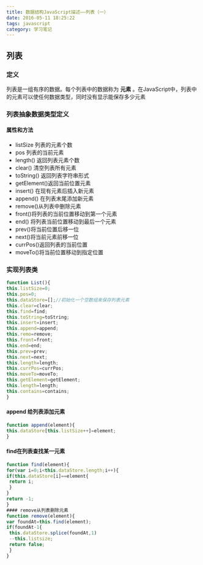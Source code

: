 ```yaml
---
title: 数据结构JavaScript描述——列表（一）
date: 2016-05-11 18:25:22
tags: javascript
category: 学习笔记
---
```


## 列表

### 定义

列表是一组有序的数据。每个列表中的数据称为 **元素** 。在JavaScript中，列表中的元素可以使任何数据类型，同时没有显示能保存多少元素

### 列表抽象数据类型定义

#### 属性和方法

* listSize         列表的元素个数
* pos               列表的当前元素
* length()       返回列表元素个数
* clear()          清空列表所有元素
* toString()   返回列表字符串形式
* getElement()返回当前位置元素
* insert() 在现有元素后插入新元素
* append() 在列表末尾添加新元素
* remove()从列表中删除元素
* front()将列表的当前位置移动到第一个元素
* end() 将列表当前位置移动到最后一个元素
* prev()将当前位置后移一位
* next()将当前元素前移一位
* currPos()返回列表的当前位置
* moveTo()将当前位置移动到指定位置

### 实现列表类

<!-- more -->

```js
function List(){
this.listSize=0;
this.pos=0;
this.dataStore=[];//初始化一个空数组来保存列表元素
this.clear=clear;
this.find=find;
this.toString=toString;
this.insert=insert;
this.append=append;
this.remo=remove;
this.front=front;
this.end=end;
this.prev=prev;
this.next=next;
this.length=length;
this.currPos=currPos;
this.moveTo=moveTo;
this.getElement=getElement;
this.length=length;
this.contains=contains;
}
```
#### append 给列表添加元素

```js
function append(element){
this.dataStore[this.listSize++]=element;
}
```

#### find在列表查找某一元素

```js
function find(element){
for(var i=0;i<this.dataStore.length;i++){
if(this.dataStore[i]==element{
 return i;
 }
}
return -1;
}
#### remove从列表删除元素
function remove(element){
var foundAt=this.find(element);
if(foundAt-1{
 this.dataStore.splice(foundAt,1)
 --this.listsize;
 return false;
 }
}
```